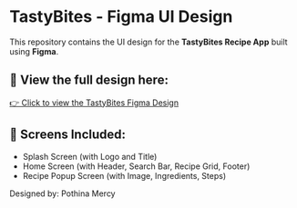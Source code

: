 # TastyBites - Figma UI Design

This repository contains the UI design for the **TastyBites Recipe App** built using **Figma**.

## 🔗 View the full design here:
[👉 Click to view the TastyBites Figma Design](https://www.figma.com/design/jRg9mVXVYRyVAZePYEU0IB/TastyBites?t=GsosgJ5x70rEDX4e-1)

## 📱 Screens Included:
- Splash Screen (with Logo and Title)
- Home Screen (with Header, Search Bar, Recipe Grid, Footer)
- Recipe Popup Screen (with Image, Ingredients, Steps)

Designed by: Pothina Mercy 
